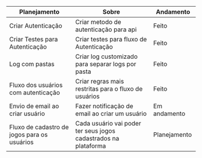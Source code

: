 | Planejamento | Sobre    | Andamento |
|----|---------|-----|
| Criar Autenticação  | Criar metodo de autenticação para api | Feito  | 
| Criar Testes para Autenticação  | Criar testes para fluxo de Autenticação  | Feito  | 
| Log com pastas  | Criar log customizado para separar logs por pasta   | Feito  |
| Fluxo dos usuários com autenticação  | Criar regras mais restritas para o fluxo de usuários   | Feito  |
| Envio de email ao criar usuário  | Fazer notificação de email ao criar um usuário  | Em andamento  | 
| Fluxo de cadastro de jogos para os usuários  | Cada usuário vai poder ter seus jogos cadastrados na plataforma  | Planejamento  |
